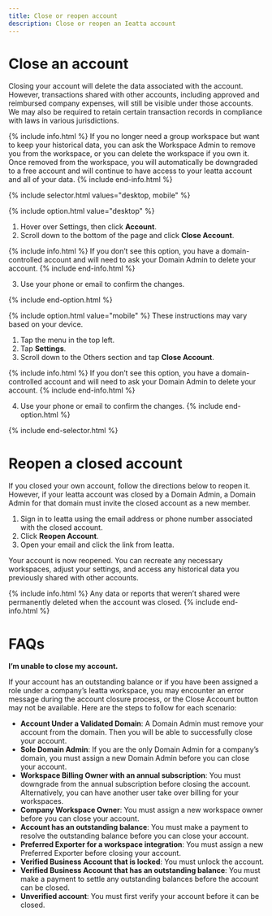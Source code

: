 ```yaml
---
title: Close or reopen account
description: Close or reopen an Ieatta account
---
```

<div id="ieatta-classic" markdown="1">

# Close an account

Closing your account will delete the data associated with the account. However, transactions shared with other accounts, including approved and reimbursed company expenses, will still be visible under those accounts. We may also be required to retain certain transaction records in compliance with laws in various jurisdictions.

{% include info.html %}
If you no longer need a group workspace but want to keep your historical data, you can ask the Workspace Admin to remove you from the workspace, or you can delete the workspace if you own it. Once removed from the workspace, you will automatically be downgraded to a free account and will continue to have access to your Ieatta account and all of your data. 
{% include end-info.html %}

{% include selector.html values="desktop, mobile" %}

{% include option.html value="desktop" %}
1. Hover over Settings, then click **Account**.
2. Scroll down to the bottom of the page and click **Close Account**. 

{% include info.html %}
If you don’t see this option, you have a domain-controlled account and will need to ask your Domain Admin to delete your account.
{% include end-info.html %}

3. Use your phone or email to confirm the changes.

{% include end-option.html %}

{% include option.html value="mobile" %}
These instructions may vary based on your device. 

1. Tap the menu in the top left. 
2. Tap **Settings**.
3. Scroll down to the Others section and tap **Close Account**.

{% include info.html %}
If you don’t see this option, you have a domain-controlled account and will need to ask your Domain Admin to delete your account.
{% include end-info.html %} 

4. Use your phone or email to confirm the changes.
{% include end-option.html %}

{% include end-selector.html %}

# Reopen a closed account

If you closed your own account, follow the directions below to reopen it. However, if your Ieatta account was closed by a Domain Admin, a Domain Admin for that domain must invite the closed account as a new member. 

1. Sign in to Ieatta using the email address or phone number associated with the closed account.
2. Click **Reopen Account**.
3. Open your email and click the link from Ieatta.

Your account is now reopened. You can recreate any necessary workspaces, adjust your settings, and access any historical data you previously shared with other accounts. 

{% include info.html %}
Any data or reports that weren’t shared were permanently deleted when the account was closed. 
{% include end-info.html %}

# FAQs

**I’m unable to close my account.**

If your account has an outstanding balance or if you have been assigned a role under a company’s Ieatta workspace, you may encounter an error message during the account closure process, or the Close Account button may not be available. Here are the steps to follow for each scenario:

- **Account Under a Validated Domain**: A Domain Admin must remove your account from the domain. Then you will be able to successfully close your account.
- **Sole Domain Admin**: If you are the only Domain Admin for a company’s domain, you must assign a new Domain Admin before you can close your account.
- **Workspace Billing Owner with an annual subscription**: You must downgrade from the annual subscription before closing the account. Alternatively, you can have another user take over billing for your workspaces.
- **Company Workspace Owner**: You must assign a new workspace owner before you can close your account.
- **Account has an outstanding balance**: You must make a payment to resolve the outstanding balance before you can close your account.
- **Preferred Exporter for a workspace integration**: You must assign a new Preferred Exporter before closing your account. 
- **Verified Business Account that is locked**: You must unlock the account.
- **Verified Business Account that has an outstanding balance**: You must make a payment to settle any outstanding balances before the account can be closed.
- **Unverified account**: You must first verify your account before it can be closed.
     
</div>
